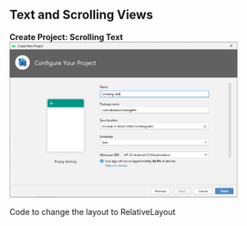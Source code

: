 ## Text and Scrolling Views
  <b>Create Project: Scrolling Text</b>
<img src="Screenshot_Of_Task/Task1_ProjectCreated.PNG" width="400">

  <figcaption>Code to change the layout to RelativeLayout<figcaption>